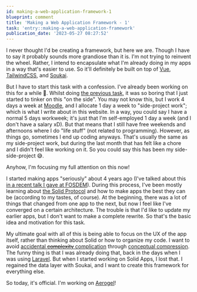 ```yaml
---
id: making-a-web-application-framework-1
blueprint: comment
title: 'Making a Web Application Framework - 1'
task: 'entry::making-a-web-application-framework'
publication_date: '2023-05-27 08:27:52'
---
```


I never thought I'd be creating a framework, but here we are. Though I have to say it probably sounds more grandiose than it is. I'm not trying to reinvent the wheel. Rather, I intend to encapsulate what I'm already doing in my apps in a way that's easier to use. So it'll definitely be built on top of [Vue](https://vuejs.org/), [TailwindCSS](https://tailwindcss.com/), and [Soukai](https://soukai.js.org/).

But I have to start this task with a confession. I've already been working on this for a while 🙈️. Whilst doing [the previous task](https://noeldemartin.com/tasks/configuring-a-self-hosted-nextcloud-server), it was so boring that I just started to tinker on this "on the side". You may not know this, but I work 4 days a week at [Moodle](https://moodle.com/), and I allocate 1 day a week to "side-project work"; which is what I write about in this website. In a way, you could say I have a normal 5 days workweek; it's just that I'm self-employed 1 day a week (and I don't have a salary xD). But that means that I still have free weekends and afternoons where I do "life stuff" (not related to programming). However, as things go, sometimes I end up coding anyways. That's usually the same as my side-project work, but during the last month that has felt like a chore and I didn't feel like working on it. So you could say this has been my side-side-project 😅️.

Anyhow, I'm focusing my full attention on this now!

I started making apps "seriously" about 4 years ago (I've talked about this [in a recent talk I gave at FOSDEM](https://noeldemartin.com/fosdem)). During this process, I've been mostly learning about [the Solid Protocol](https://solidproject.org) and how to make apps the best they can be (according to my tastes, of course). At the beginning, there was a lot of things that changed from one app to the next, but now I feel like I've converged on a certain architecture. The trouble is that I'd like to update my earlier apps, but I don't want to make a complete rewrite. So that's the basic idea and motivation for this task.

My ultimate goal with all of this is being able to focus on the UX of the app itself, rather than thinking about Solid or how to organize my code. I want to avoid [accidental ~~complexity~~ complication](https://www.youtube.com/watch?v=WSes_PexXcA) through [conceptual compression](https://www.youtube.com/watch?v=zKyv-IGvgGE&t=1037s). The funny thing is that I was already doing that, back in the days when I was using [Laravel](https://laravel.com/). But when I started working on Solid Apps, I lost that. I regained the data layer with Soukai, and I want to create this framework for everything else.

So today, it's official. I'm working on [Aerogel](https://github.com/NoelDeMartin/aerogel)!
